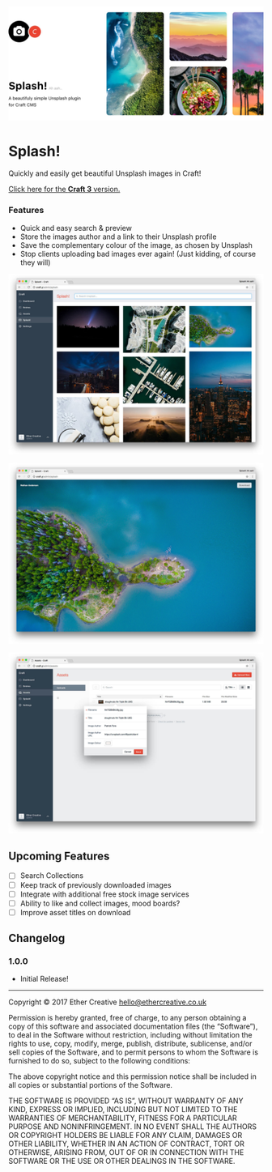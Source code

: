 ![](resources/imgs/banner.jpg)

# Splash!
Quickly and easily get beautiful Unsplash images in Craft!

[Click here for the **Craft 3** version.](https://github.com/ethercreative/splash/tree/v3)

### Features
- Quick and easy search & preview
- Store the images author and a link to their Unsplash profile
- Save the complementary colour of the image, as chosen by Unsplash
- Stop clients uploading bad images ever again! (Just kidding, of course they will)

![](resources/imgs/SplashSearch.jpg)

![](resources/imgs/SplashPreview.jpg)

![](resources/imgs/SplashAsset.jpg)

## Upcoming Features

- [ ] Search Collections
- [ ] Keep track of previously downloaded images
- [ ] Integrate with additional free stock image services
- [ ] Ability to like and collect images, mood boards?
- [ ] Improve asset titles on download

## Changelog

### 1.0.0
- Initial Release!

---

Copyright © 2017 Ether Creative hello@ethercreative.co.uk

Permission is hereby granted, free of charge, to any person obtaining a copy of this software and associated documentation files (the “Software”), to deal in the Software without restriction, including without limitation the rights to use, copy, modify, merge, publish, distribute, sublicense, and/or sell copies of the Software, and to permit persons to whom the Software is furnished to do so, subject to the following conditions:

The above copyright notice and this permission notice shall be included in all copies or substantial portions of the Software.

THE SOFTWARE IS PROVIDED “AS IS”, WITHOUT WARRANTY OF ANY KIND, EXPRESS OR IMPLIED, INCLUDING BUT NOT LIMITED TO THE WARRANTIES OF MERCHANTABILITY, FITNESS FOR A PARTICULAR PURPOSE AND NONINFRINGEMENT. IN NO EVENT SHALL THE AUTHORS OR COPYRIGHT HOLDERS BE LIABLE FOR ANY CLAIM, DAMAGES OR OTHER LIABILITY, WHETHER IN AN ACTION OF CONTRACT, TORT OR OTHERWISE, ARISING FROM, OUT OF OR IN CONNECTION WITH THE SOFTWARE OR THE USE OR OTHER DEALINGS IN THE SOFTWARE.
